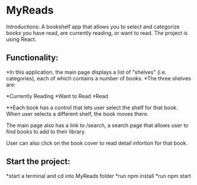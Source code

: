 # MyReads

Introductions: 
A bookshelf app that allows you to select and categorize books you have read, are currently reading, or want to read. The project is using React.

## Functionality:
*In this application, the main page displays a list of "shelves" (i.e. categories), each of which contains a number of books. *The three shelves are:

*Currently Reading
*Want to Read
*Read


**Each book has a control that lets user select the shelf for that book. When user selects a different shelf, the book moves there. 


The main page also has a link to /search, a search page that allows user to find books to add to their library.


User can also click on the book cover to read detail infortion for that book.



## Start the project:
*start a terminal and cd into MyReads folder
*run npm install
*run npm start
